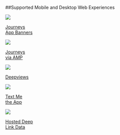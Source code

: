 ##Supported Mobile and Desktop Web Experiences

<div class="nav-wrap flex-wrap">
  <a href="/web/journeys/">
    <div>
      <img src="../../../_assets/img/pages/resources/journey/journeys.png" />
      <p>Journeys<br/>App Banners</p>
    </div>
  </a>
  <a href="/web/amp-journeys/">
  <div>
    <img src="../../../_assets/img/pages/resources/journey/journeys.png" />
    <p>Journeys<br/>via AMP</p>
  </div>
  </a>
  <a href="/web/deep-views/">
    <div>
      <img src="../../../_assets/img/pages/deepviews/deepviews.png" />
      <p>Deepviews</p>
    </div>
  </a>
	<a href="/web/text-me-the-app/">
    <div>
      <img src="../../../_assets/img/pages/text-me-the-app/text-app.png" />
      <p>Text Me<br/>the App</p>
    </div>
  </a>
	<a href="/web/hosted-data/">
    <div>
      <img src="../../../_assets/img/pages/resources/journey/hosted-data.png" />
      <p>Hosted Deep<br/>Link Data</p>
    </div>
  </a>
</div>
